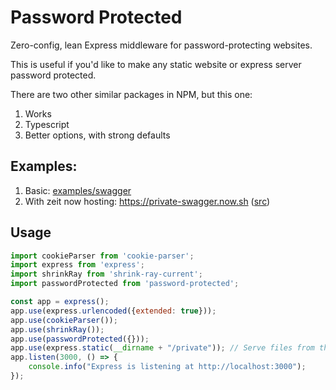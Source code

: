 # Password Protected
Zero-config, lean Express middleware for password-protecting websites.

This is useful if you'd like to make any static website or express server password protected.

There are two other similar packages in NPM, but this one:
1. Works
2. Typescript
3. Better options, with strong defaults


## Examples: 
1. Basic: [examples/swagger](example/swagger)
1. With zeit now hosting: https://private-swagger.now.sh ([src](https://github.com/bdombro/private-swagger))


## Usage
```javascript
import cookieParser from 'cookie-parser';
import express from 'express';
import shrinkRay from 'shrink-ray-current';
import passwordProtected from 'password-protected';

const app = express();
app.use(express.urlencoded({extended: true}));
app.use(cookieParser());
app.use(shrinkRay());
app.use(passwordProtected({}));
app.use(express.static(__dirname + "/private")); // Serve files from the private folder
app.listen(3000, () => {
    console.info("Express is listening at http://localhost:3000");
});
```